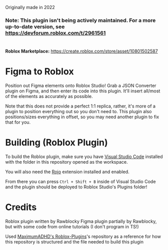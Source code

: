 Originally made in 2022
### Note: This plugin isn't being actively maintained. For a more up-to-date version, see https://devforum.roblox.com/t/2961561
#
**Roblox Marketplace:** https://create.roblox.com/store/asset/10801502587

# Figma to Roblox

Position out Figma elements onto Roblox Studio! Grab a JSON Converter plugin on Figma, and then enter its code into this plugin. It'll insert all/most of the elements as accurately as possible.

Note that this does not provide a perfect 1:1 replica, rather, it's more of a plugin to position everything out so you don't need to. This plugin also positions/sizes everything in offset, so you may need another plugin to fix that for you.

# Building (Roblox Plugin)

To build the Roblox plugin, make sure you have [Visual Studio Code](https://code.visualstudio.com) installed with the folder in this repository opened as the workspace.

You will also need the [Rojo](https://marketplace.visualstudio.com/items?itemName=evaera.vscode-rojo) extension installed and enabled.

From there you can press `Ctrl + Shift + B` inside of Visual Studio Code and the plugin should be deployed to Roblox Studio's Plugins folder!

# Credits

Roblox plugin written by Rawblocky
Figma plugin partially by Rawblocky, but with some code from online tutorials (I don't program in TS!)

Used [MaximumADHD's Roblox-Plugins](https://github.com/MaximumADHD/Roblox-Plugins)'s repository as a reference for how this repository is structured and the file needed to build this plugin

